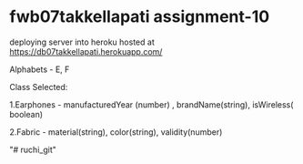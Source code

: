 # fwb07takkellapati assignment-10
deploying server into heroku
hosted at https://db07takkellapati.herokuapp.com/

Alphabets - E, F

Class Selected:

1.Earphones - manufacturedYear (number) , brandName(string), isWireless( boolean)

2.Fabric - material(string), color(string), validity(number)



"# ruchi_git" 
